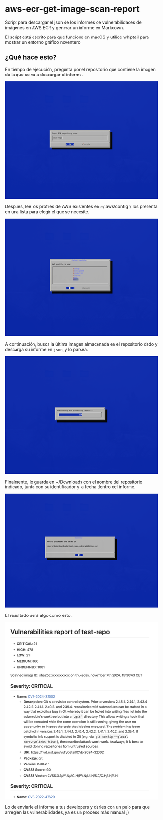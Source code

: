 # aws-ecr-get-image-scan-report
Script para descargar el json de los informes de vulnerabilidades de imágenes en AWS ECR y generar un informe en Markdown.

El script está escrito para que funcione en macOS y utilice whiptail para mostrar un entorno gráfico noventero.

## ¿Qué hace esto?
En tiempo de ejecución, pregunta por el repositorio que contiene la imagen de la que se va a descargar el informe.

![repo-name.png](readme-assets/repo-name.png)

Después, lee los profiles de AWS existentes en ~/.aws/config y los presenta en una lista para elegir el que se necesite.

![aws-profile.png](readme-assets/aws-profile.png)

A continuación, busca la última imagen almacenada en el repositorio dado y descarga su informe en `json`, y lo parsea.

![downloading.png](readme-assets/downloading.png)

Finalmente, lo guarda en ~/Downloads con el nombre del repositorio indicado, junto con su identificador y la fecha dentro del informe.

![success.png](readme-assets/success.png)

El resultado será algo como esto:

![report.png](readme-assets/report.png)

Lo de enviarle el informe a tus developers y darles con un palo para que arreglen las vulnerabilidades, ya es un proceso más manual ;)